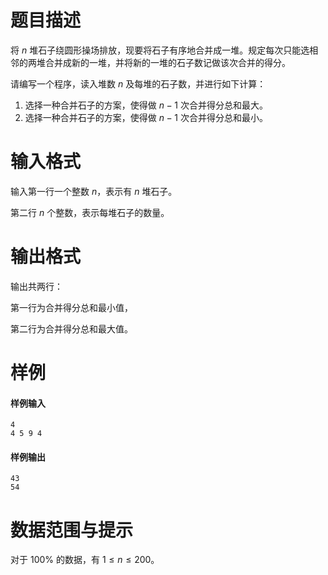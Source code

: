 
# 题目描述

将 $n$ 堆石子绕圆形操场排放，现要将石子有序地合并成一堆。规定每次只能选相邻的两堆合并成新的一堆，并将新的一堆的石子数记做该次合并的得分。

请编写一个程序，读入堆数 $n$ 及每堆的石子数，并进行如下计算：

1. 选择一种合并石子的方案，使得做 $n-1$ 次合并得分总和最大。
2. 选择一种合并石子的方案，使得做 $n-1$ 次合并得分总和最小。

# 输入格式

输入第一行一个整数 $n$，表示有 $n$ 堆石子。

第二行 $n$ 个整数，表示每堆石子的数量。

# 输出格式

输出共两行：

第一行为合并得分总和最小值，

第二行为合并得分总和最大值。

# 样例

#### 样例输入
```plain
4
4 5 9 4
```
#### 样例输出
```plain
43
54
```

# 数据范围与提示

对于 $100\%$ 的数据，有 $1\le n \le 200$。

